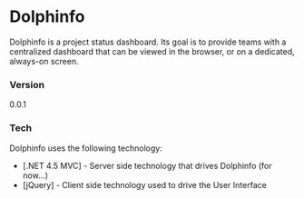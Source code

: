 # Dolphinfo

Dolphinfo is a project status dashboard.  Its goal is to provide teams with a centralized dashboard that can be viewed in the browser, or on a dedicated, always-on screen.

### Version
0.0.1

### Tech

Dolphinfo uses the following technology:

* [.NET 4.5 MVC] - Server side technology that drives Dolphinfo (for now...)
* [jQuery] - Client side technology used to drive the User Interface
